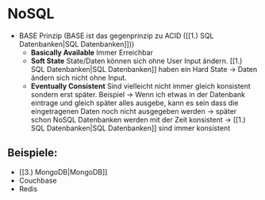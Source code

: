 # NoSQL
* BASE Prinzip (BASE ist das gegenprinzip zu ACID ([[1.) SQL Datenbanken|SQL Datenbanken]]))
	* **Basically Available** Immer Erreichbar
	* **Soft State** 
		State/Daten können sich ohne User Input ändern. [[1.) SQL Datenbanken|SQL Datenbanken]] haben ein Hard State -> Daten ändern sich nicht ohne Input.
	* **Eventually Consistent** 
		Sind vielleicht nicht immer gleich konsistent sondern erst später.
		Beispiel -> Wenn ich etwas in der Datenbank eintrage und gleich später alles ausgebe, kann es sein dass die eingetragenen Daten noch nicht ausgegeben werden -> später schon
		NoSQL Datenbanken werden mit der Zeit konsistent -> [[1.) SQL Datenbanken|SQL Datenbanken]] sind immer konsistent


## Beispiele:
* [[3.) MongoDB|MongoDB]]
* Couchbase
* Redis
